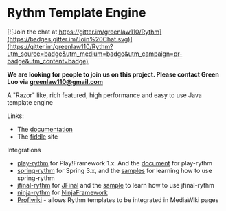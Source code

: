 Rythm Template Engine
======================

[![Join the chat at https://gitter.im/greenlaw110/Rythm](https://badges.gitter.im/Join%20Chat.svg)](https://gitter.im/greenlaw110/Rythm?utm_source=badge&utm_medium=badge&utm_campaign=pr-badge&utm_content=badge)

**We are looking for people to join us on this project. Please contact Green Luo via greenlaw110@gmail.com**

A "Razor" like, rich featured, high performance and easy to use Java template engine

Links:

* The [documentation](http://rythmengine.org/doc/index)
* The [fiddle](http://fiddle.rythmengine.org/) site

Integrations

* [play-rythm](https://github.com/greenlaw110/play-rythm) for Play!Framework 1.x. And the [document](http://www.playframework.com/modules/rythm-1.0.0-20121210/home) for play-rythm
* [spring-rythm](https://github.com/greenlaw110/spring-rythm) for Spring 3.x, and the [samples](https://github.com/greenlaw110/spring-rythm-samples) for learning how to use spring-rythm
* [jfinal-rythm](https://github.com/greenlaw110/jfinal-rythm) for [JFinal](http://www.jfinal.com/) and the [sample](https://github.com/greenlaw110/jfinal-bbs) to learn how to use jfinal-rythm
* [ninja-rythm](https://github.com/ninjaframework/ninja-rythm) for [NinjaFramework](http://www.ninjaframework.org/)
* [Profiwiki](http://profiwiki.de) - allows Rythm templates to be integrated in MediaWiki pages 